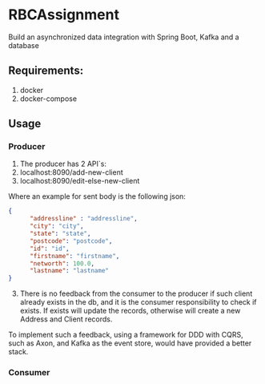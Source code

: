 # RBCAssignment
Build an asynchronized data integration with Spring Boot, Kafka and a database

## Requirements:
1. docker
2. docker-compose

## Usage
### Producer
1. The producer has 2 API`s:
  1. localhost:8090/add-new-client
  2. localhost:8090/edit-else-new-client
  
  Where an example for sent body is the following json:
  ```json
  {
        "addressline" : "addressline",
        "city": "city",
        "state": "state",
        "postcode": "postcode",
        "id": "id",
        "firstname": "firstname",
        "networth": 100.0,
        "lastname": "lastname"
  }
  ```
  3. There is no feedback from the consumer to the producer if such client already exists in the db, and it is the consumer responsibility to check if exists. If exists will update the records, otherwise will create a new Address and Client records.
  
  To implement such a feedback, using a framework for DDD with CQRS, such as Axon, and Kafka as the event store, would have provided a better stack.

### Consumer
